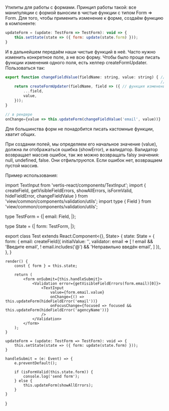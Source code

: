 Утилиты для работы с формами. Принцип работы такой: все манипуляции с формой выносим в чистые функции с типом Form => Form.
Для того, чтобы применить изменение к форме, создаём функцию в компоненте:
```js
updateForm = (update: TestForm => TestForm): void => {
    this.setState(state => ({ form: update(state.form) }));
}
```
И в дальнейшем передаём наши чистые функций в неё.
Часто нужно изменить конкретное поле, а не всю форму. Чтобы было проще писать функции изменения одного поля, есть
хелпер createFormUpdater. Пользоваться так:
```js
export function changeFieldValue(fieldName: string, value: string) { // прописываем агрументы, которые нам понадобятся
                                                                     // внутри функции изменения поля
    return createFormUpdater(fieldName, field => ({ // функция изменения поля
        ...field,
        value,
    }));
}

// в рендере
onChange={value => this.updateForm(changeFieldValue('email', value))}
```
Для большинства форм не понадобится писать кастомные функции, хватит общих.

При создании полей, мы определяем его начальное значение (value), должна ли отображаться ошибка (showError), и валидатор.
Валидатор возвращает массив ошибок, так же можно возвращать falsy значения: null, undefined, false. Они отфильтруются.
Если ошибок нет, возвращаем пустой массив.

Пример использования:

import TextInput from 'vertis-react/components/TextInput';
import { createField, getVisibleFieldErrors, showAllErrors, isFormValid, hideFieldError, changeFieldValue } from 'view/common/components/validation/utils';
import type { Field } from 'view/common/components/validation/utils';

type TestForm = {|
    email: Field<string>,
|};

type State = {|
    form: TestForm,
|};

export class Test extends React.Component<{}, State> {
    state: State = {
        form: {
            email: createField({ initialValue: '', validator: email => [
                ! email && 'Введите email',
                ! email.includes('@') && 'Неправильно введён email',
            ] }),
        },
    }

    render() {
        const { form } = this.state;

        return (
            <form onSubmit={this.handleSubmit}>
                <Validation error={getVisibleFieldErrors(form.email)[0]}>
                    <TextInput
                        value={form.email.value}
                        onChange={() => this.updateForm(hideFieldError('email'))}
                        onFocusChange={focused => focused && this.updateForm(hideFieldError('agencyName'))}
                    />
                </Validation>
            </form>
        );
    }

    updateForm = (update: TestForm => TestForm): void => {
        this.setState(state => ({ form: update(state.form) }));
    }

    handleSubmit = (e: Event) => {
        e.preventDefault();

        if (isFormValid(this.state.form)) {
            console.log('send form');
        } else {
            this.updateForm(showAllErrors);
        }
    }
}
